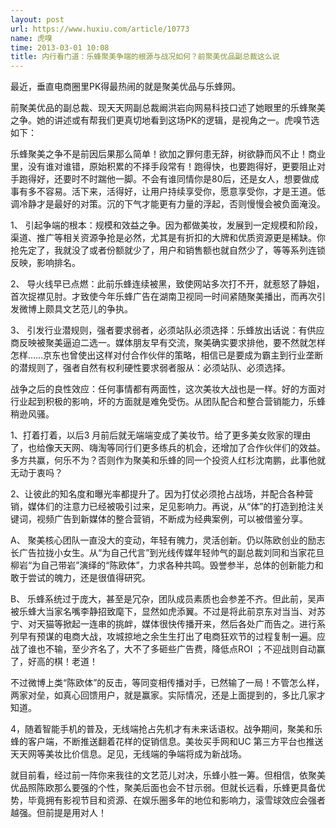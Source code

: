 ```yaml
---
layout: post
url: https://www.huxiu.com/article/10773
name: 虎嗅
time: 2013-03-01 10:08
title: 内行看门道：乐蜂聚美争端的根源与战况如何？前聚美优品副总裁这么说
---
```

最近，垂直电商圈里PK得最热闹的就是聚美优品与乐蜂网。

前聚美优品的副总裁、现天天网副总裁阚洪岩向网易科技口述了她眼里的乐蜂聚美之争。她的讲述或有帮我们更真切地看到这场PK的逻辑，是视角之一。虎嗅节选如下：

乐蜂聚美之争不是前因后果那么简单！欲加之罪何患无辞，树欲静而风不止！商业里，没有谁对谁错，原始积累的不择手段常有！跑得快，也要跑得好，更要阻止对手跑得好，还要时不时踹他一脚。不会有谁同情你是80后，还是女人，想要做成事有多不容易。活下来，活得好，让用户持续享受你，愿意享受你，才是王道。低调冷静才是最好的对策。沉的下气才能更有力量的浮起，否则慢慢会被负面淹没。

1、 引起争端的根本：规模和效益之争。因为都做美妆，发展到一定规模和阶段，渠道、推广等相关资源争抢是必然，尤其是有折扣的大牌和优质资源更是稀缺。你抢先定了，我就没了或者份额就少了，用户和销售额也就自然少了，等等系列连锁反映，影响排名。

2、 导火线早已点燃：此前乐蜂连续被黑，致使网站多次打不开，就惹怒了静姐，首次捉襟见肘。才致使今年乐蜂广告在湖南卫视同一时间紧随聚美播出，而再次引发微博上颇具文艺范儿的争执。

3、 引发行业潜规则，强者要求弱者，必须站队必须选择：乐蜂放出话说：有供应商反映被聚美逼迫二选一。媒体朋友早有交流，聚美确实要求排他，要不然就怎样怎样……京东也曾使出这样对付合作伙伴的策略，相信已是要成为霸主到行业垄断的潜规则了，强者自然有权利硬性要求弱者服从：必须站队、必须选择。

战争之后的良性效应：任何事情都有两面性，这次美妆大战也是一样。好的方面对行业起到积极的影响，坏的方面就是难免受伤。从团队配合和整合营销能力，乐蜂稍逊风骚。

1、打着打着，以后3 月前后就无端端变成了美妆节。给了更多美女败家的理由了，也给像天天网、嗨淘等同行们更多练兵的机会，还增加了合作伙伴们的效益。多方共赢，何乐不为？否则作为聚美和乐蜂的同一个投资人红杉沈南鹏，此事他就无动于衷吗？

2、让彼此的知名度和曝光率都提升了。因为打仗必须抢占战场，并配合各种营销，媒体们的注意力已经被吸引过来，足见影响力。再说，从“体”的打造到抢注关键词，视频广告到新媒体的整合营销，不断成为经典案例，可以被借鉴分享。

A、 聚美核心团队一直没大的变动，年轻有魄力，灵活创新。仍以陈欧创业的励志长广告拉拢小女生。从“为自己代言”到光线传媒年轻帅气的副总裁刘同和当家花旦柳岩“为自己带岩”演绎的“陈欧体”，力求各种共鸣。毁誉参半，总体的创新能力和敢于尝试的魄力，还是很值得研究。

B、 乐蜂系统过于庞大，甚至是冗杂，团队成员素质也会参差不齐。但此前，吴声被乐蜂大当家名嘴李静招致麾下，显然如虎添翼。不过是将此前京东对当当、对苏宁、对天猫等掀起一连串的挑衅，媒体很快传播开来，然后各处广而告之。进行系列早有预谋的电商大战，攻城掠地之余生生打出了电商狂欢节的过程复制一遍。应战了谁也不输，至少齐名了，大不了多砸些广告费，降低点ROI ；不迎战则自动赢了，好高的棋！老道！

不过微博上类“陈欧体”的反击，等同变相传播对手，已然输了一局！不管怎么样，两家对垒，如真心回馈用户，就是赢家。实际情况，还是上面提到的，多比几家才知道。

4，随着智能手机的普及，无线端抢占先机才有未来话语权。战争期间，聚美和乐蜂的客户端，不断推送翻着花样的促销信息。美妆买手网和UC 第三方平台也推送天天网等美妆比价信息。足见，无线端的争端将成为新战场。

就目前看，经过前一阵你来我往的文艺范儿对决，乐蜂小胜一筹。但相信，依聚美优品照陈欧那么要强的个性，聚美后面也会不甘示弱。但就长远看，乐蜂更具备优势，毕竟拥有影视节目和资源、在娱乐圈多年的地位和影响力，滚雪球效应会强者越强。但前提是用对人！

